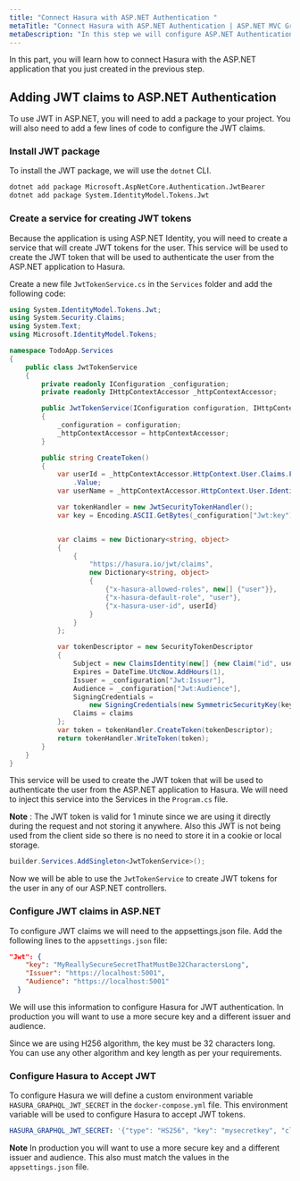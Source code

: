 ```yaml
---
title: "Connect Hasura with ASP.NET Authentication "
metaTitle: "Connect Hasura with ASP.NET Authentication | ASP.NET MVC GraphQL Tutorial"
metaDescription: "In this step we will configure ASP.NET Authentication  rules to specify Hasura specific custom claims."
---
```


In this part, you will learn how to connect Hasura with the ASP.NET application that you just created in the previous step.

## Adding JWT claims to ASP.NET Authentication
To use JWT in ASP.NET, you will need to add a package to your project. You will also need to add a few lines of code to configure the JWT claims.

### Install JWT package
To install the JWT package, we will use the `dotnet` CLI.

```bash
dotnet add package Microsoft.AspNetCore.Authentication.JwtBearer
dotnet add package System.IdentityModel.Tokens.Jwt
```

### Create a service for creating JWT tokens
Because the application is using ASP.NET Identity, you will need to create a service that will create JWT tokens for the user. This service will be used to create the JWT token that will be used to authenticate the user from the ASP.NET application to Hasura.

Create a new file `JwtTokenService.cs` in the `Services` folder and add the following code:

```csharp
using System.IdentityModel.Tokens.Jwt;
using System.Security.Claims;
using System.Text;
using Microsoft.IdentityModel.Tokens;

namespace TodoApp.Services
{
    public class JwtTokenService
    {
        private readonly IConfiguration _configuration;
        private readonly IHttpContextAccessor _httpContextAccessor;

        public JwtTokenService(IConfiguration configuration, IHttpContextAccessor httpContextAccessor)
        {
            _configuration = configuration;
            _httpContextAccessor = httpContextAccessor;
        }

        public string CreateToken()
        {
            var userId = _httpContextAccessor.HttpContext.User.Claims.First(c => c.Type == ClaimTypes.NameIdentifier)
                .Value;
            var userName = _httpContextAccessor.HttpContext.User.Identity.Name;

            var tokenHandler = new JwtSecurityTokenHandler();
            var key = Encoding.ASCII.GetBytes(_configuration["Jwt:key"]);


            var claims = new Dictionary<string, object>
            {
                {
                    "https://hasura.io/jwt/claims",
                    new Dictionary<string, object>
                    {
                        {"x-hasura-allowed-roles", new[] {"user"}},
                        {"x-hasura-default-role", "user"},
                        {"x-hasura-user-id", userId}
                    }
                }
            };

            var tokenDescriptor = new SecurityTokenDescriptor
            {
                Subject = new ClaimsIdentity(new[] {new Claim("id", userName)}),
                Expires = DateTime.UtcNow.AddHours(1),
                Issuer = _configuration["Jwt:Issuer"],
                Audience = _configuration["Jwt:Audience"],
                SigningCredentials =
                    new SigningCredentials(new SymmetricSecurityKey(key), SecurityAlgorithms.HmacSha256Signature),
                Claims = claims
            };
            var token = tokenHandler.CreateToken(tokenDescriptor);
            return tokenHandler.WriteToken(token);
        }
    }
}
```

This service will be used to create the JWT token that will be used to authenticate the user from the ASP.NET application to Hasura. We will need to inject this service into the Services in the `Program.cs` file.

**Note** : The JWT token is valid for 1 minute since we are using it directly during the request and not storing it anywhere. Also this JWT is not being used from the client side so there is no need to store it in a cookie or local storage.

```csharp
builder.Services.AddSingleton<JwtTokenService>();
```

Now we will be able to use the `JwtTokenService` to create JWT tokens for the user in any of our ASP.NET controllers.

### Configure JWT claims in ASP.NET
To configure JWT claims we will need to the appsettings.json file. Add the following lines to the `appsettings.json` file:

```json
"Jwt": {
    "key": "MyReallySecureSecretThatMustBe32CharactersLong",
    "Issuer": "https://localhost:5001",
    "Audience": "https://localhost:5001"
  }
```

We will use this information to configure Hasura for JWT authentication. In production you will want to use a more secure key and a different issuer and audience.

Since we are using H256 algorithm, the key must be 32 characters long. You can use any other algorithm and key length as per your requirements.

### Configure Hasura to Accept JWT
To configure Hasura we will define a custom environment variable `HASURA_GRAPHQL_JWT_SECRET` in the `docker-compose.yml` file. This environment variable will be used to configure Hasura to accept JWT tokens.

```yaml
HASURA_GRAPHQL_JWT_SECRET: '{"type": "HS256", "key": "mysecretkey", "claims_format": "json","audience": "https://localhost:5001", "issuer": "https://localhost:5001"}'
```

**Note** In production you will want to use a more secure key and a different issuer and audience. This also must match the values in the `appsettings.json` file.

